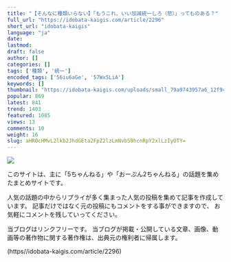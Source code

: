 ```yaml
---
title: "【そんなに種類いらない】「もうこれ、いい加減統一しろ（怒）」ってものある？"
full_url: "https://idobata-kaigis.com/article/2296"
short_url: "idobata-kaigis"
language: "ja"
date: 
lastmod: 
draft: false
author: []
categories: []
tags: ['種類', '統一']
encoded_tags: ['56iu6aGe', '57Wx5LiA']
keywords: []
thumbnail: "https://idobata-kaigis.com/uploads/small_79a9743957a6_12f94e0b15.jpg"
popular: 869
latest: 841
trend: 1403
featured: 1085
views: 13
comments: 10
weight: 16
slug: aHR0cHMvL2lkb2JhdGEta2FpZ2lzLmNvbS9hcnRpY2xlLzIyOTY=
---
```


![](https://idobata-kaigis.com/uploads/small_79a9743957a6_12f94e0b15.jpg)

<div><p class=''>このサイトは、主に「5ちゃんねる」や「おーぷん2ちゃんねる」の話題を集めたまとめサイトです。</p><p>人気の話題の中からリプライが多く集まった人気の投稿を集めて記事を作成しています。 記事だけではなく元の投稿にもコメントをする事ができますので、 お気軽にコメントを残していってください。</p><p class=''>当ブログはリンクフリーです。 当ブログが掲載・公開している文章、画像、動画等の著作物に関する著作権は、出典元の権利者に帰属します。</p></div>

(https//idobata-kaigis.com/article/2296)
